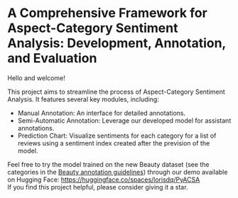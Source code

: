 # A Comprehensive Framework for Aspect-Category Sentiment Analysis: Development, Annotation, and Evaluation

Hello and welcome!

This project aims to streamline the process of Aspect-Category Sentiment Analysis. It features several key modules, including:

- Manual Annotation: An interface for detailed annotations.
- Semi-Automatic Annotation: Leverage our developed model for assistant annotations.
- Prediction Chart: Visualize sentiments for each category for a list of reviews using a sentiment index created after the prevision of the model.

  
Feel free to try the model trained on the new Beauty dataset (see the categories in the [Beauty annotation guidelines](https://github.com/lorisdiquilio/ACSA-Framework-using-T2T-model/blob/main/Annotations%20Guidelines_beauty.docx)) through our demo available on Hugging Face: https://huggingface.co/spaces/lorisdq/PyACSA  
If you find this project helpful, please consider giving it a star.

